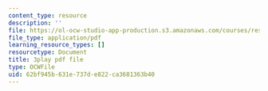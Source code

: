 ```yaml
---
content_type: resource
description: ''
file: https://ol-ocw-studio-app-production.s3.amazonaws.com/courses/res-9-003-brains-minds-and-machines-summer-course-summer-2015/62bf945b631e737de822ca3681363b40_fmmRyV9ObkU.pdf
file_type: application/pdf
learning_resource_types: []
resourcetype: Document
title: 3play pdf file
type: OCWFile
uid: 62bf945b-631e-737d-e822-ca3681363b40
---
```

